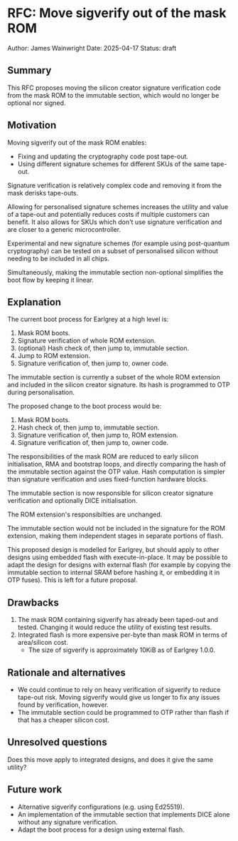 # RFC: Move sigverify out of the mask ROM

Author: James Wainwright
Date: 2025-04-17
Status: draft

## Summary

This RFC proposes moving the silicon creator signature verification code from the mask ROM to the immutable section, which would no longer be optional nor signed.

## Motivation

Moving sigverify out of the mask ROM enables:

* Fixing and updating the cryptography code post tape-out.
* Using different signature schemes for different SKUs of the same tape-out.

Signature verification is relatively complex code and removing it from the mask derisks tape-outs.

Allowing for personalised signature schemes increases the utility and value of a tape-out and potentially reduces costs if multiple customers can benefit. It also allows for SKUs which don't use signature verification and are closer to a generic microcontroller.

Experimental and new signature schemes (for example using post-quantum cryptography) can be tested on a subset of personalised silicon without needing to be included in all chips.

Simultaneously, making the immutable section non-optional simplifies the boot flow by keeping it linear.

## Explanation

The current boot process for Earlgrey at a high level is:

1. Mask ROM boots.
2. Signature verification of whole ROM extension.
3. (optional) Hash check of, then jump to, immutable section.
4. Jump to ROM extension.
5. Signature verification of, then jump to, owner code.

The immutable section is currently a subset of the whole ROM extension and included in the silicon creator signature. Its hash is programmed to OTP during personalisation.

The proposed change to the boot process would be:

1. Mask ROM boots.
2. Hash check of, then jump to, immutable section.
3. Signature verification of, then jump to, ROM extension.
4. Signature verification of, then jump to, owner code.

The responsibilities of the mask ROM are reduced to early silicon initialisation, RMA and bootstrap loops, and directly comparing the hash of the immutable section against the OTP value. Hash computation is simpler than signature verification and uses fixed-function hardware blocks.

The immutable section is now responsible for silicon creator signature verification and optionally DICE initialisation.

The ROM extension's responsibilties are unchanged.

The immutable section would not be included in the signature for the ROM extension, making them independent stages in separate portions of flash.

This proposed design is modelled for Earlgrey, but should apply to other designs using embedded flash with execute-in-place. It may be possible to adapt the design for designs with external flash (for example by copying the immutable section to internal SRAM before hashing it, or embedding it in OTP fuses). This is left for a future proposal.

## Drawbacks

1. The mask ROM containing sigverify has already been taped-out and tested. Changing it would reduce the utility of existing test results.
2. Integrated flash is more expensive per-byte than mask ROM in terms of area/silicon cost.
   * The size of sigverify is approximately 10KiB as of Earlgrey 1.0.0.

## Rationale and alternatives

* We could continue to rely on heavy verification of sigverify to reduce tape-out risk. Moving sigverify would give us longer to fix any issues found by verification, however.
* The immutable section could be programmed to OTP rather than flash if that has a cheaper silicon cost.

## Unresolved questions

Does this move apply to integrated designs, and does it give the same utility?

## Future work

* Alternative sigverify configurations (e.g. using Ed25519).
* An implementation of the immutable section that implements DICE alone without any signature verification.
* Adapt the boot process for a design using external flash.
